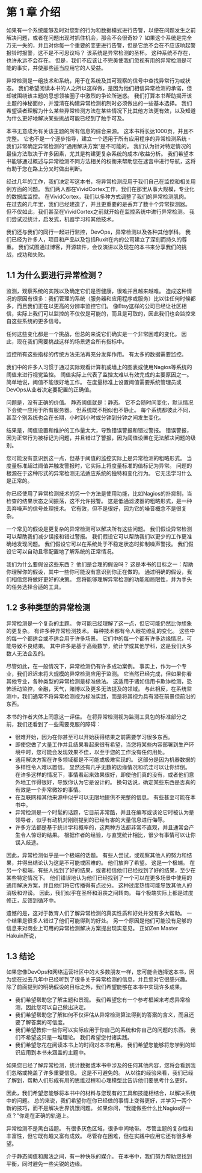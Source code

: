 # 第 1 章 介绍

如果有一个系统能够及时对您新的行为和数据模式进行告警，以便在问题发生之前解决问题，或者在问题出现时抓住机会，那会不会很奇妙？ 如果这个系统是完全万无一失的，并且对你每一个重要的变更进行告警，但是它绝不会在不应该响起警报铃时报警，这不是不可思议吗？ 该系统是异常检测的圣杯。 这种系统不存在，也许永远不会存在。 但是，我们不应该让不完美使我们忽视有用的异常检测是可能的事实，并使那些适当应用它的人受益。

异常检测是一组技术和系统，用于在系统及其可观察的信号中查找异常行为或状态。 我们希望阅读本书的人之所以这样做，是因为他们相信异常检测的承诺，但却被围绕该主题的思想领袖圈子中激烈的争论所迷惑。 我们打算本书帮助揭开该主题的神秘面纱，并澄清在构建异常检测机制时必须做出的一些基本选择。 我们希望读者理解为什么某些异常检测方法在某些情况下比其他方法更有效，以及知道为什么更好地解决某些挑战可能已经到了触手可及。

本书无意成为有关该主题的所有信息的综合来源。 这本书将长达1000页，并且不完整。 它也不是一个逐步指导，建立一个适用于所有应用程序的异常检测系统 - 我们非常确定异常检测的“通用解决方案”是不可能的。 我们认为针对特定情况的最佳方法取决于许多因素，尤其是构建更复杂系统的成本/收益分析。 我们希望本书能够通过概述与异常检测不同方法相关的权衡来帮助您在迷宫中进行导航，这将有助于您在路上分叉时做出判断。

经过几年的工作，我们决定写这本书，将异常检测应用于我们自己在监控和相关用例方面的问题。 我们两人都在VividCortex工作，我们在那里从事大规模，专业化的数据库监控。 在VividCortex，我们以多种方式调整了我们的异常检测肌肉。 在过去的几年里，我们已经建造了，并且更重要的是丢弃了数十个异常探测器。 但不仅如此，我们甚至在VividCortex之前就开始在监控系统中进行异常检测。 我们尝试过统计，启发式，机器学习和其他技术。

我们还与我们的同行一起进行监控，DevOps，异常检测以及各种其他学科。 我们已经为许多人，项目和产品以及包括Ruxit在内的公司建立了深刻而持久的尊重。 我们试图通过博客，开源软件，会议演讲以及现在的本书来分享我们的挑战，成功和失败。

## 1.1 为什么要进行异常检测？

监测，观察系统的实践以及确定它们是否健康，很难并且越来越难。 造成这种情况的原因有很多：我们管理的系统（服务器和应用程序或服务）比以往任何时候都多，而且我们正在以更高的分辨率监控它们。 像Etsy这样的公司已经让社区相信，实际上我们可以监控的不仅仅是可能的，而且是可取的，因此我们也会监控来自这些系统的更多信号。

任何这些变化都是一个挑战，但总的来说它们确实是一个非常困难的变化。 因此，现在我们需要挑战这样的场景适合所有指标中。

监控所有这些指标的传统方法无法再充分发挥作用。 有太多的数据需要监控。

我们中的许多人习惯于通过实际观看计算机或墙上的图表或使用Nagios等系统的阈值来进行视觉监控。 阈值实际上代表了监控太难以有效完成的主要原因之一。 简单地说，阈值不能很好地工作。 在度量标准上设置阈值需要系统管理员或DevOps从业者决定要配置的正确值。

问题是，没有正确的价值。 静态阈值就是：静态。 它不会随时间变化，默认情况下会统一应用于所有服务器。 但系统既不相似也不静止。 每个系统都彼此不同，甚至个别系统也会在长期，小时到小时或分钟到分钟之间发生变化。

结果是，阈值设置和维护的工作量太大，导致错误警报和错过警报。 错误警报，因为正常行为被标记为问题，并且错过了警报，因为阈值设置在无法解决问题的级别。

您可能没有意识到这一点，但基于阈值的监控实际上是异常检测的粗略形式。 当度量标准超过阈值并触发警报时，它实际上将度量标准的值标记为异常。 问题的根源在于这种形式的异常检测无法适应系统的独特和变化行为。 它无法学习什么是正常的。

你已经使用了异常检测技术的另一个方法是使用功能，比如Nagios的扑抑制，当检查的结果状态之间振荡，这不允许报警。 这是低通滤波器的粗略形式，是一种丢弃噪声的信号处理技术。 它有效，但不是很好，因为它的噪音概念不是很复杂。

一个常见的假设是更复杂的异常检测可以解决所有这些问题。 我们假设异常检测可以帮助我们减少误报和错过警报。 我们假设它可以帮助我们以更少的工作更准确地发现问题。 我们假设它可以在系统处于不稳定状态时抑制噪声警报。 我们假设它可以自动且零配置地了解系统的正常情况。

我们为什么要假设这些东西？ 他们是合理的假设吗？ 这是本书的目标之一：帮助你理解你的假设，其中一些你可能没有意识到你正在做的。 通过明确的假设，我们相信您将做好更好的决策。 您将能够理解异常检测的功能和局限性，并为手头的任务选择合适的工具。

## 1.2 多种类型的异常检测

异常检测是一个复杂的主题。 你可能已经理解了这一点，但它可能仍然比你想象的更复杂。 有许多种异常检测技术。 每种技术都有令人眼花缭乱的变化。 这些中的每一个都适合或不适合用于许多场景。 它们中的每一个都有许多边缘情况，可能导致不良结果。 其中许多是基于高级数学，统计学或其他学科，这是我们大多数人无法企及的。

尽管如此，在一般情况下，异常检测仍有许多成功案例。 事实上，作为一个专业，我们迟迟未将大规模的异常检测应用于监测。 它当然已经完成，但如果你看其他专业，各种类型的异常检测是标准做法。 这适用于诸如信用卡欺诈检测，恐怖活动监控，金融，天气，赌博以及更多无法提及的领域。 与此相反，在系统监测中，我们通常不将异常检测视为标准实践，而是将其视为具有潜在前景但前沿的东西。

本书的作者大体上同意这一评估。 在将异常检测视为监测工具包的标准部分之前，我们还看到了一些需要克服的障碍：

- 很难开始，因为在你甚至可以开始获得结果之前需要学习很多东西。
- 即使您做了大量工作并且结果看起来很有希望，当您将某些内容部署到生产环境中时，您可能会发现效果不佳，以至于您的工作没有任何用处。
- 通用解决方案在许多领域都是不可能或极难实现的。 这部分是因为机器数据的多样性令人难以置信。 显然还有几乎无数的边缘情况和坑洼可以让你绊倒。 在许多这样的情况下，事情看起来效果很好，即使他们真的没有，或者他们意外地工作得很好，导致你认为它是设计的。 换句话说，确定某些东西是否真的有效是一个非常微妙的事情。
- 在互联网和其他来源中似乎可以无限地提供不完整的信息。 有些甚至可能在本书中。
- 异常检测是一个时髦的话题，它目前非常酷，并且在编写或谈论它时被认为是领导者，似乎有动机对刚刚提到的已经有害的大量信息进行侮辱。
- 许多方法都是基于统计学和概率的，这两种方法都非常不直观，并且通常会产生令人惊讶的结果。 根据作者的经验，与直觉统计相比，很少有事情可以让你误入歧途。

因此，异常检测似乎是一个极端的话题。 有些人尝试，或观察其他人的努力和结果，并得出结论认为这是不可能或困难的。 他们放弃了希望。 这是一个极端。 在另一个极端，有些人找到了好的结果，或者相信他们已经找到了好的结果，至少在某些特定情况下。 他们错误地认为他们已经找到了一个可以在更多场景中使用的通用解决方案，并且他们将它传播得有点过分。 这种过度热情可能导致其他人的消极和诽谤。 因此，我们似乎在圣杯和沮丧之间转向。 每个极端实际上都是过度修正，反馈到循环中。

遗憾的是，这对于教育人们了解异常检测的真实性质和好处并没有多大帮助。 一个结果是很多人错过了他们可能得到的好处。 另一个原因是他们可能没有足够的信息来对商业上可用的异常检测解决方案提出现实意见。 正如Zen Master Hakuin所说，

## 1.3 结论

如果您像DevOps和网络运营社区中的大多数朋友一样，您可能会选择这本书，因为您在过去几年中已经听到了很多关于异常检测的信息，并且您对它很感兴趣。 除了前面提到的明确假设的目标之外，我们希望能够在本书中实现许多成果。

- 我们希望帮助您了解主题和景观。 我们希望您有一个参考框架来考虑异常检测，因此您可以自己做出决定。
- 我们希望帮助您了解如何不仅评估从异常检测算法得到的答案的含义，而且还要了解答案的可信度。
- 我们希望教你一些你可以实际应用于你自己的系统和你自己的问题的东西。 我们不希望这只是一堆理论。 我们希望您付诸实践。
- 我们希望您花在阅读本书上的时间对本书有用。 我们希望您能够将您学到的知识应用到本书未涵盖的主题中。

如果您已经了解异常检测，统计数据或本书中涉及的任何其他内容，您将会看到我们忽略或掩盖了许多重要信息。 这是不可避免的。 从以往的经验来看，我们已经了解到，帮助人们形成有用的思维过程和心理模型比告诉他们要思考什么更好。

因此，我们希望您能够将本书中的材料与您现有的工具和技能相结合，以解决系统中的问题。 总的来说，我们希望你在你已经做的事情上变得更好，并学习一两个新的技巧，而不是解决世界饥饿问题。 如果你问，“我能做些什么比Nagios好一点？”你走在正确的轨道上。

异常检测不是黑白话题。 有很多灰色区域，很多中间地带。 尽管主题的复杂性和丰富性，但它既有趣又富有成效。 尽管存在困难，但在实践中应用它还有很多希望。

介于静态阈值和魔法之间，有一种快乐的媒介。 在本书中，我们努力帮助您找到平衡，同时避免一些尖锐的边缘。




